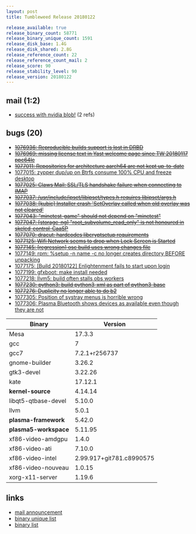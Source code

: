 ```yaml
---
layout: post
title: Tumbleweed Release 20180122

release_available: true
release_binary_count: 58771
release_binary_unique_count: 1591
release_disk_base: 1.4G
release_disk_shared: 2.8G
release_reference_count: 22
release_reference_count_mail: 2
release_score: 90
release_stability_level: 90
release_version: 20180122
---
```


## mail (1:2)

- [success with nvidia blob!](https://lists.opensuse.org/opensuse-factory/2018-01/msg00567.html) (2 refs)

## bugs (20)

<!--more-->

- ~~[1076936: Reproducible builds support is lost in DRBD](https://bugzilla.opensuse.org/show_bug.cgi?id=1076936)~~
- ~~[1076969: missing license text in Yast welcome page since TW 20180117 ppc64le](https://bugzilla.opensuse.org/show_bug.cgi?id=1076969)~~
- ~~[1077011: Repositories for architecture aarch64 are not kept up-to-date](https://bugzilla.opensuse.org/show_bug.cgi?id=1077011)~~
- [1077015: zypper dup/up on Btrfs consume 100% CPU and freeze desktop](https://bugzilla.opensuse.org/show_bug.cgi?id=1077015)
- ~~[1077025: Claws Mail: SSL/TLS handshake failure when connecting to IMAP](https://bugzilla.opensuse.org/show_bug.cgi?id=1077025)~~
- ~~[1077037: /usr/include/ipset/libipset/types.h requires libipset/args.h](https://bugzilla.opensuse.org/show_bug.cgi?id=1077037)~~
- ~~[1077038: [kubic] Installer crash 'SetOverlay called when old overlay was not cleared'](https://bugzilla.opensuse.org/show_bug.cgi?id=1077038)~~
- ~~[1077043: "minetest-game" should not depend on "minetest"](https://bugzilla.opensuse.org/show_bug.cgi?id=1077043)~~
- ~~[1077047: [storage-ng] "root_subvolume_read_only" is not honoured in skelcd-control-CaaSP](https://bugzilla.opensuse.org/show_bug.cgi?id=1077047)~~
- ~~[1077070: dracut: hardcodes libcryptsetup requirements](https://bugzilla.opensuse.org/show_bug.cgi?id=1077070)~~
- ~~[1077125: Wifi Network seems to drop when Lock Screen is Started](https://bugzilla.opensuse.org/show_bug.cgi?id=1077125)~~
- ~~[1077145: [regression] osc build uses wrong changes file](https://bugzilla.opensuse.org/show_bug.cgi?id=1077145)~~
- [1077149: rpm: %setup -n name -c no longer creates directory BEFORE unpacking](https://bugzilla.opensuse.org/show_bug.cgi?id=1077149)
- [1077175: [Build 20180122] Enlightenment fails to start upon login](https://bugzilla.opensuse.org/show_bug.cgi?id=1077175)
- [1077199: gfxboot: make install needed](https://bugzilla.opensuse.org/show_bug.cgi?id=1077199)
- [1077218: llvm5: build often stalls obs workers](https://bugzilla.opensuse.org/show_bug.cgi?id=1077218)
- ~~[1077230: python3: build python3-xml as part of python3-base](https://bugzilla.opensuse.org/show_bug.cgi?id=1077230)~~
- ~~[1077276: Duplicity no longer able to do b2](https://bugzilla.opensuse.org/show_bug.cgi?id=1077276)~~
- [1077305: Position of systray menus is horrible wrong](https://bugzilla.opensuse.org/show_bug.cgi?id=1077305)
- [1077306: Plasma Bluetooth shows devices as available even though they are not](https://bugzilla.opensuse.org/show_bug.cgi?id=1077306)

Binary | Version
--- | ---
Mesa | 17.3.3
gcc | 7
gcc7 | 7.2.1+r256737
gnome-builder | 3.26.2
gtk3-devel | 3.22.26
kate | 17.12.1
**kernel-source** | 4.14.14
libqt5-qtbase-devel | 5.10.0
llvm | 5.0.1
**plasma-framework** | 5.42.0
**plasma5-workspace** | 5.11.95
xf86-video-amdgpu | 1.4.0
xf86-video-ati | 7.10.0
xf86-video-intel | 2.99.917+git781.c8990575
xf86-video-nouveau | 1.0.15
xorg-x11-server | 1.19.6

## links

- [mail announcement](https://lists.opensuse.org/opensuse-factory/2018-01/msg00558.html)
- [binary unique list](http://download.tumbleweed.boombatower.com/20180122/rpm.unique.list)
- [binary list](http://download.tumbleweed.boombatower.com/20180122/rpm.list)
